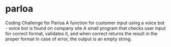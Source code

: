 # parloa
Coding Challenge for Parloa
A function for customer input using a voice bot - voice bot is found on company site
A small program that checks user input for correct format, validates it, and when correct returns the result in the proper format
In case of error, the output is an empty string.

